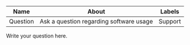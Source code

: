 
| Name     | About                                   | Labels  |
|----------|-----------------------------------------|---------|
| Question | Ask a question regarding software usage | Support |

Write your question here.
